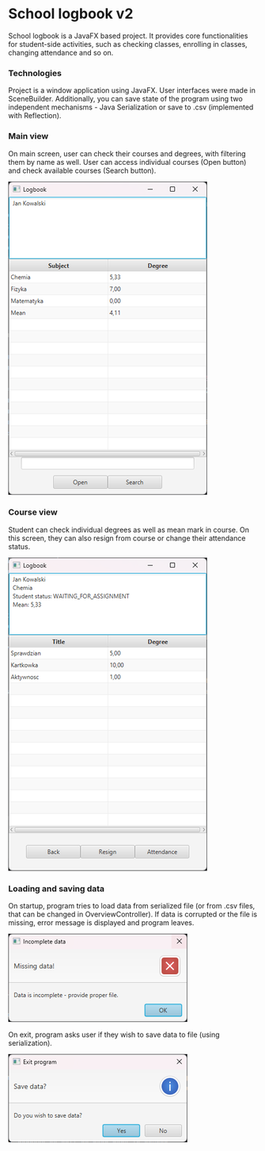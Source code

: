 # School logbook v2
School logbook is a JavaFX based project.
It provides core functionalities for student-side activities,
such as checking classes, enrolling in classes, changing attendance and so on.

### Technologies
Project is a window application using JavaFX.
User interfaces were made in SceneBuilder.
Additionally, you can save state of the program using two independent mechanisms - 
Java Serialization or save to .csv (implemented with Reflection).

### Main view
On main screen, user can check their courses and degrees, with filtering them by name as well. 
User can access individual courses (Open button) and check available courses (Search button).

![main.png](main.png)

### Course view
Student can check individual degrees as well as mean mark in course.
On this screen, they can also resign from course or change their attendance status.

![course.png](course.png)

### Loading and saving data
On startup, program tries to load data from serialized file (or from .csv files, that can be changed in OverviewController).
If data is corrupted or the file is missing, error message is displayed and program leaves.

![load.png](load.png)

On exit, program asks user if they wish to save data to file (using serialization).

![exit.png](exit.png)